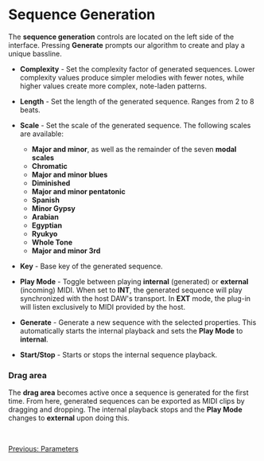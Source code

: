 # Sequence Generation

The **sequence generation** controls are located on the left side of 
the interface. Pressing **Generate** prompts our algorithm to create 
and play a unique bassline.

- **Complexity** - Set the complexity factor of generated sequences. 
Lower complexity values produce simpler melodies with fewer notes, 
while higher values create more complex, note-laden patterns.

- **Length** - Set the length of the generated sequence. Ranges from 
2 to 8 beats.

- **Scale** - Set the scale of the generated sequence. The following 
scales are available:
    - **Major and minor**, as well as the remainder of the seven 
    **modal scales** 
    - **Chromatic**
    - **Major and minor blues**
    - **Diminished**
    - **Major and minor pentatonic**
    - **Spanish**
    - **Minor Gypsy**
    - **Arabian**
    - **Egyptian**
    - **Ryukyo**
    - **Whole Tone**
    - **Major and minor 3rd**

- **Key** - Base key of the generated sequence.

- **Play Mode** - Toggle between playing **internal** (generated) or 
**external** (incoming) MIDI. When set to **INT**, the generated sequence
 will play synchronized with the host DAW's transport. In **EXT** mode, 
 the plug-in will listen exclusively to MIDI provided by the host.

- **Generate** - Generate a new sequence with the selected properties. 
This automatically starts the internal playback and sets the **Play 
Mode** to **internal**.

- **Start/Stop** - Starts or stops the internal sequence playback.

### **Drag area**

The **drag area** becomes active once a sequence is generated for the 
first time. From here, generated sequences can be exported as MIDI 
clips by dragging and dropping. The internal playback stops and the 
**Play Mode** changes to **external** upon doing this.

<br>

[Previous: Parameters](parameters)